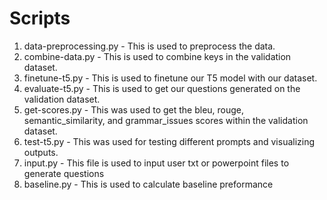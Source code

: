 # Scripts
1. data-preprocessing.py - This is used to preprocess the data.
2. combine-data.py - This is used to combine keys in the validation dataset.
3. finetune-t5.py - This is used to finetune our T5 model with our dataset.
4. evaluate-t5.py - This is used to get our questions generated on the validation dataset.
5. get-scores.py - This was used to get the bleu, rouge, semantic_similarity, and grammar_issues scores within the validation dataset. 
6. test-t5.py - This was used for testing different prompts and visualizing outputs. 
7. input.py - This file is used to input user txt or powerpoint files to generate questions
8. baseline.py - This is used to calculate baseline preformance 